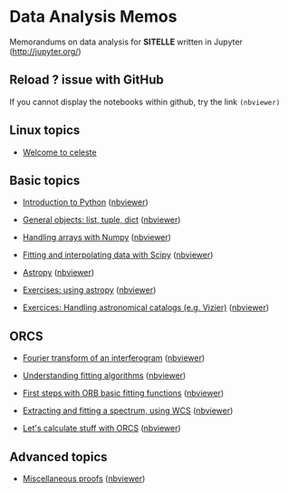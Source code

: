 # Data Analysis Memos

Memorandums on data analysis for **SITELLE** written in Jupyter (http://jupyter.org/)


## Reload ? issue with GitHub

If you cannot display the notebooks within github, try the link `(nbviewer)`

## Linux topics

* [Welcome to celeste](linux/welcome_to_celeste.md)

## Basic topics
* [Introduction to Python](basics/introduction.ipynb) ([nbviewer](https://nbviewer.jupyter.org/github/thomasorb/data_analysis_memos/blob/master/basics/introduction.ipynb))

* [General objects: list, tuple, dict](basics/basics_list_tuple_dict.ipynb) ([nbviewer](https://nbviewer.jupyter.org/github/thomasorb/data_analysis_memos/blob/master/basics/basics_list_tuple_dict.ipynb))

* [Handling arrays with Numpy](basics/basics_numpy_arrays.ipynb) ([nbviewer](https://nbviewer.jupyter.org/github/thomasorb/data_analysis_memos/blob/master/basics/basics_numpy_arrays.ipynb))

* [Fitting and interpolating data with Scipy](basics/basics_scipy_interpolations_fitting.ipynb) ([nbviewer](https://nbviewer.jupyter.org/github/thomasorb/data_analysis_memos/blob/master/basics/basics_scipy_interpolations_fitting.ipynb))

* [Astropy](basics/basics_astropy_fits.ipynb) ([nbviewer](https://nbviewer.jupyter.org/github/thomasorb/data_analysis_memos/blob/master/basics/basics_astropy_fits.ipynb))

* [Exercises: using astropy](basics/basics_exercices_galaxy_fit.ipynb) ([nbviewer](https://nbviewer.jupyter.org/github/thomasorb/data_analysis_memos/blob/master/basics/basics_exercices_galaxy_fit.ipynb))

* [Exercices: Handling astronomical catalogs (e.g. Vizier)](basics/basics_exercices_catalogs.ipynb) ([nbviewer](https://nbviewer.jupyter.org/github/thomasorb/data_analysis_memos/blob/master/basics/basics_exercices_catalogs.ipynb))

## ORCS

* [Fourier transform of an interferogram](orcs/orcs_fourier_transform.ipynb) ([nbviewer](https://nbviewer.jupyter.org/github/thomasorb/data_analysis_memos/blob/master/orcs/orcs_fourier_transform.ipynb))

* [Understanding fitting algorithms](orcs/orcs_fitting_algorithms.ipynb) ([nbviewer](https://nbviewer.jupyter.org/github/thomasorb/data_analysis_memos/blob/master/orcs/orcs_fitting_algorithms.ipynb))

* [First steps with ORB basic fitting functions](orcs/orcs_first_steps.ipynb) ([nbviewer](https://nbviewer.jupyter.org/github/thomasorb/data_analysis_memos/blob/master/orcs/orcs_first_steps.ipynb))

* [Extracting and fitting a spectrum, using WCS](orcs/orcs_spectral_cube_analysis.ipynb) ([nbviewer](https://nbviewer.jupyter.org/github/thomasorb/data_analysis_memos/blob/master/orcs/orcs_spectral_cube_analysis.ipynb))

* [Let's calculate stuff with ORCS](orcs/orcs_calculate.ipynb) ([nbviewer](https://nbviewer.jupyter.org/github/thomasorb/data_analysis_memos/blob/master/orcs/orcs_calculate.ipynb))

## Advanced topics

* [Miscellaneous proofs](advanced/proofs.ipynb) ([nbviewer](https://nbviewer.jupyter.org/github/thomasorb/data_analysis_memos/blob/master/advanced/proofs.ipynb))
